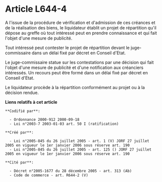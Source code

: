 # Article L644-4

A l'issue de la procédure de vérification et d'admission de ces créances et de la réalisation des biens, le liquidateur
établit un projet de répartition qu'il dépose au greffe où tout intéressé peut en prendre connaissance et qui fait l'objet
d'une mesure de publicité.

Tout intéressé peut contester le projet de répartition devant le juge-commissaire dans un délai fixé par décret en Conseil
d'Etat.

Le juge-commissaire statue sur les contestations par une décision qui fait l'objet d'une mesure de publicité et d'une
notification aux créanciers intéressés. Un recours peut être formé dans un délai fixé par décret en Conseil d'Etat.

Le liquidateur procède à la répartition conformément au projet ou à la décision rendue.

**Liens relatifs à cet article**

	**Codifié par**:

	  - Ordonnance 2000-912 2000-09-18
	  - Loi n°2003-7 2003-01-03 art. 50 I (ratification)

	**Créé par**:

	  - Loi n°2005-845 du 26 juillet 2005 - art. 1 (V) JORF 27 juillet 2005 en vigueur le 1er janvier 2006 sous réserve art. 190
	  - Loi n°2005-845 du 26 juillet 2005 - art. 125 () JORF 27 juillet 2005 en vigueur le 1er janvier 2006 sous réserve art. 190

	**Cité par**:

	  - Décret n°2005-1677 du 28 décembre 2005 - art. 313 (Ab)
	  - Code de commerce - art. R644-2 (V)
